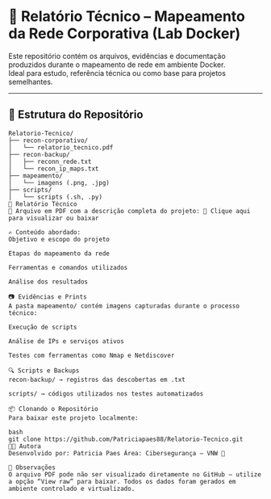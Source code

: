 # 🧠 Relatório Técnico – Mapeamento da Rede Corporativa (Lab Docker)

Este repositório contém os arquivos, evidências e documentação produzidos durante o mapeamento de rede em ambiente Docker.  
Ideal para estudo, referência técnica ou como base para projetos semelhantes.

---

## 📁 Estrutura do Repositório

```plaintext
Relatorio-Tecnico/
├── recon-corporativo/
│   └── relatorio_tecnico.pdf
├── recon-backup/
│   ├── reconn_rede.txt
│   └── recon_ip_maps.txt
├── mapeamento/
│   └── imagens (.png, .jpg)
├── scripts/
│   └── scripts (.sh, .py)
📝 Relatório Técnico
📄 Arquivo em PDF com a descrição completa do projeto: 🔗 Clique aqui para visualizar ou baixar

✍️ Conteúdo abordado:
Objetivo e escopo do projeto

Etapas do mapeamento da rede

Ferramentas e comandos utilizados

Análise dos resultados

📷 Evidências e Prints
A pasta mapeamento/ contém imagens capturadas durante o processo técnico:

Execução de scripts

Análise de IPs e serviços ativos

Testes com ferramentas como Nmap e Netdiscover

🔍 Scripts e Backups
recon-backup/ → registros das descobertas em .txt

scripts/ → códigos utilizados nos testes automatizados

📦 Clonando o Repositório
Para baixar este projeto localmente:

bash
git clone https://github.com/Patriciapaes88/Relatorio-Tecnico.git
👩‍💻 Autora
Desenvolvido por: Patricia Paes Área: Cibersegurança – VNW 🚀

🧠 Observações
O arquivo PDF pode não ser visualizado diretamente no GitHub — utilize a opção “View raw” para baixar. Todos os dados foram gerados em ambiente controlado e virtualizado.
